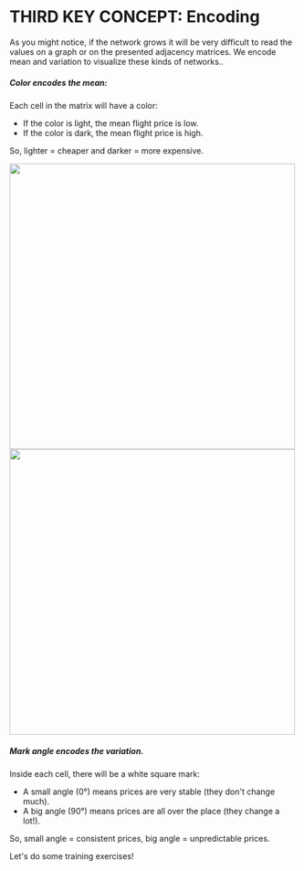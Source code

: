 # THIRD KEY CONCEPT: Encoding

As you might notice, if the network grows it will be very difficult to read the values on a graph or on the presented adjacency matrices. We encode mean and variation to visualize these kinds of networks..

##### Color encodes the mean:

Each cell in the matrix will have a color:

- If the color is light, the mean flight price is low.
- If the color is dark, the mean flight price is high.

So, lighter = cheaper and darker = more expensive.

<img src='./matrices/assets/images/mean_legend_mark.svg' style="width:500px;">

<img src='./matrices/assets/images/std_legend_angle.svg' style="width:500px;">

##### Mark angle encodes the variation.

Inside each cell, there will be a white square mark:

- A small angle (0°) means prices are very stable (they don't change much).
- A big angle (90°) means prices are all over the place (they change a lot!).

So, small angle = consistent prices, big angle = unpredictable prices.

Let's do some training exercises!
